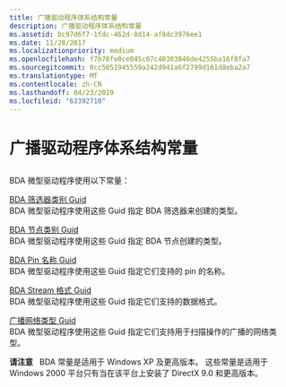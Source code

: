 ```yaml
---
title: 广播驱动程序体系结构常量
description: 广播驱动程序体系结构常量
ms.assetid: bc97d6f7-1fdc-462d-8d14-af8dc3976ee1
ms.date: 11/28/2017
ms.localizationpriority: medium
ms.openlocfilehash: f7b78fe0ce045c07c40303846de4255ba16f8fa7
ms.sourcegitcommit: 0cc5051945559a242d941a6f2799d161d8eba2a7
ms.translationtype: MT
ms.contentlocale: zh-CN
ms.lasthandoff: 04/23/2019
ms.locfileid: "63392710"
---
```

# <a name="broadcast-driver-architecture-constants"></a>广播驱动程序体系结构常量


## <span id="ddk_broadcast_driver_architecture_constants_ks"></span><span id="DDK_BROADCAST_DRIVER_ARCHITECTURE_CONSTANTS_KS"></span>


BDA 微型驱动程序使用以下常量：

<span id="BDA_Filter_Category_GUIDs"></span><span id="bda_filter_category_guids"></span><span id="BDA_FILTER_CATEGORY_GUIDS"></span>[BDA 筛选器类别 Guid](bda-filter-category-guids.md)  
BDA 微型驱动程序使用这些 Guid 指定 BDA 筛选器来创建的类型。

<span id="BDA_Node_Category_GUIDs"></span><span id="bda_node_category_guids"></span><span id="BDA_NODE_CATEGORY_GUIDS"></span>[BDA 节点类别 Guid](bda-node-category-guids.md)  
BDA 微型驱动程序使用这些 Guid 指定 BDA 节点创建的类型。

<span id="BDA_Pin_Name_GUIDs"></span><span id="bda_pin_name_guids"></span><span id="BDA_PIN_NAME_GUIDS"></span>[BDA Pin 名称 Guid](bda-pin-name-guids.md)  
BDA 微型驱动程序使用这些 Guid 指定它们支持的 pin 的名称。

<span id="BDA_Stream_Format_GUIDs"></span><span id="bda_stream_format_guids"></span><span id="BDA_STREAM_FORMAT_GUIDS"></span>[BDA Stream 格式 Guid](bda-stream-format-guids.md)  
BDA 微型驱动程序使用这些 Guid 指定它们支持的数据格式。

<span id="Broadcast_Network_Type_GUIDs"></span><span id="broadcast_network_type_guids"></span><span id="BROADCAST_NETWORK_TYPE_GUIDS"></span>[广播网络类型 Guid](broadcast-network-type-guids.md)  
BDA 微型驱动程序使用这些 Guid 指定它们支持用于扫描操作的广播的网络类型。

**请注意**   BDA 常量是适用于 Windows XP 及更高版本。 这些常量是适用于 Windows 2000 平台只有当在该平台上安装了 DirectX 9.0 和更高版本。

 

 

 





